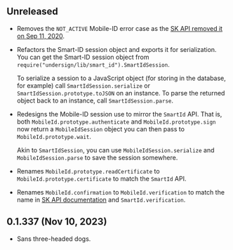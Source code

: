 ## Unreleased
- Removes the `NOT_ACTIVE` Mobile-ID error case as the [SK API removed it on Sep 11, 2020](https://github.com/SK-EID/MID/commit/7dc8b4d7aabeb7765e83879d054d5e535a62a4bf).

- Refactors the Smart-ID session object and exports it for serialization.  
  You can get the Smart-ID session object from `require("undersign/lib/smart_id").SmartIdSession`.

  To serialize a session to a JavaScript object (for storing in the database, for example) call `SmartIdSession.serialize` or `SmartIdSession.prototype.toJSON` on an instance. To parse the returned object back to an instance, call `SmartIdSession.parse`.

- Redesigns the Mobile-ID session use to mirror the `SmartId` API. That is, both `MobileId.prototype.authenticate` and `MobileId.prototype.sign` now return a `MobileIdSession` object you can then pass to `MobileId.prototype.wait`.

  Akin to `SmartIdSession`, you can use `MobileIdSession.serialize` and `MobileIdSession.parse` to save the session somewhere.

- Renames `MobileId.prototype.readCertificate` to `MobileId.prototype.certificate` to match the `SmartId` API.

- Renames `MobileId.confirmation` to `MobileId.verification` to match the name in [SK API documentation][mobile-id-api-verification] and `SmartId.verification`.

[mobile-id-api-verification]: https://github.com/SK-EID/MID#24-verification-code

## 0.1.337 (Nov 10, 2023)
- Sans three-headed dogs.
